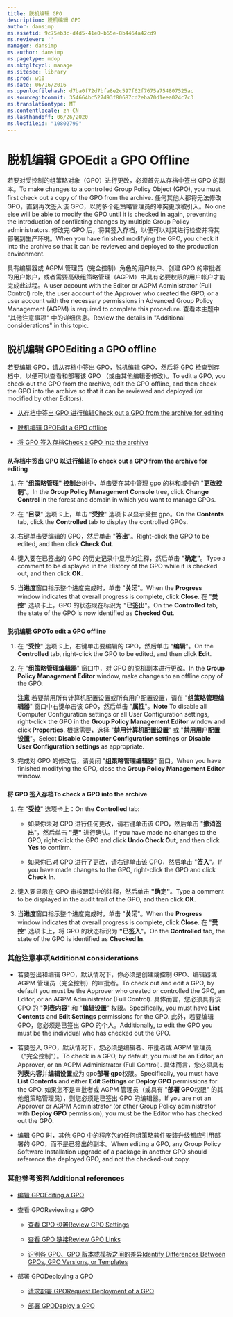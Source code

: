 ```yaml
---
title: 脱机编辑 GPO
description: 脱机编辑 GPO
author: dansimp
ms.assetid: 9c75eb3c-d4d5-41e0-b65e-8b4464a42cd9
ms.reviewer: ''
manager: dansimp
ms.author: dansimp
ms.pagetype: mdop
ms.mktglfcycl: manage
ms.sitesec: library
ms.prod: w10
ms.date: 06/16/2016
ms.openlocfilehash: d7ba0f72d7bfa8e2c597f62f7675a754807525ac
ms.sourcegitcommit: 354664bc527d93f80687cd2eba70d1eea024c7c3
ms.translationtype: MT
ms.contentlocale: zh-CN
ms.lasthandoff: 06/26/2020
ms.locfileid: "10802799"
---
```

# <span data-ttu-id="c5c13-103">脱机编辑 GPO</span><span class="sxs-lookup"><span data-stu-id="c5c13-103">Edit a GPO Offline</span></span>


<span data-ttu-id="c5c13-104">若要对受控制的组策略对象（GPO）进行更改，必须首先从存档中签出 GPO 的副本。</span><span class="sxs-lookup"><span data-stu-id="c5c13-104">To make changes to a controlled Group Policy Object (GPO), you must first check out a copy of the GPO from the archive.</span></span> <span data-ttu-id="c5c13-105">任何其他人都将无法修改 GPO，直到再次签入该 GPO，以防多个组策略管理员的冲突更改被引入。</span><span class="sxs-lookup"><span data-stu-id="c5c13-105">No one else will be able to modify the GPO until it is checked in again, preventing the introduction of conflicting changes by multiple Group Policy administrators.</span></span> <span data-ttu-id="c5c13-106">修改完 GPO 后，将其签入存档，以便可以对其进行检查并将其部署到生产环境。</span><span class="sxs-lookup"><span data-stu-id="c5c13-106">When you have finished modifying the GPO, you check it into the archive so that it can be reviewed and deployed to the production environment.</span></span>

<span data-ttu-id="c5c13-107">具有编辑器或 AGPM 管理员（完全控制）角色的用户帐户、创建 GPO 的审批者的用户帐户，或者需要高级组策略管理（AGPM）中具有必要权限的用户帐户才能完成此过程。</span><span class="sxs-lookup"><span data-stu-id="c5c13-107">A user account with the Editor or AGPM Administrator (Full Control) role, the user account of the Approver who created the GPO, or a user account with the necessary permissions in Advanced Group Policy Management (AGPM) is required to complete this procedure.</span></span> <span data-ttu-id="c5c13-108">查看本主题中 "其他注意事项" 中的详细信息。</span><span class="sxs-lookup"><span data-stu-id="c5c13-108">Review the details in "Additional considerations" in this topic.</span></span>

## <span data-ttu-id="c5c13-109">脱机编辑 GPO</span><span class="sxs-lookup"><span data-stu-id="c5c13-109">Editing a GPO offline</span></span>


<span data-ttu-id="c5c13-110">若要编辑 GPO，请从存档中签出 GPO，脱机编辑 GPO，然后将 GPO 检查到存档中，以便可以查看和部署该 GPO （或由其他编辑器修改）。</span><span class="sxs-lookup"><span data-stu-id="c5c13-110">To edit a GPO, you check out the GPO from the archive, edit the GPO offline, and then check the GPO into the archive so that it can be reviewed and deployed (or modified by other Editors).</span></span>

-   [<span data-ttu-id="c5c13-111">从存档中签出 GPO 进行编辑</span><span class="sxs-lookup"><span data-stu-id="c5c13-111">Check out a GPO from the archive for editing</span></span>](#bkmk-checkout)

-   [<span data-ttu-id="c5c13-112">脱机编辑 GPO</span><span class="sxs-lookup"><span data-stu-id="c5c13-112">Edit a GPO offline</span></span>](#bkmk-edit)

-   [<span data-ttu-id="c5c13-113">将 GPO 签入存档</span><span class="sxs-lookup"><span data-stu-id="c5c13-113">Check a GPO into the archive</span></span>](#bkmk-checkin)

### <a href="" id="bkmk-checkout"></a>

**<span data-ttu-id="c5c13-114">从存档中签出 GPO 以进行编辑</span><span class="sxs-lookup"><span data-stu-id="c5c13-114">To check out a GPO from the archive for editing</span></span>**

1.  <span data-ttu-id="c5c13-115">在 "**组策略管理" 控制台**树中，单击要在其中管理 gpo 的林和域中的 "**更改控制**"。</span><span class="sxs-lookup"><span data-stu-id="c5c13-115">In the **Group Policy Management Console** tree, click **Change Control** in the forest and domain in which you want to manage GPOs.</span></span>

2.  <span data-ttu-id="c5c13-116">在 "**目录**" 选项卡上，单击 "**受控**" 选项卡以显示受控 gpo。</span><span class="sxs-lookup"><span data-stu-id="c5c13-116">On the **Contents** tab, click the **Controlled** tab to display the controlled GPOs.</span></span>

3.  <span data-ttu-id="c5c13-117">右键单击要编辑的 GPO，然后单击 "**签出**"。</span><span class="sxs-lookup"><span data-stu-id="c5c13-117">Right-click the GPO to be edited, and then click **Check Out**.</span></span>

4.  <span data-ttu-id="c5c13-118">键入要在已签出的 GPO 的历史记录中显示的注释，然后单击 **"确定"**。</span><span class="sxs-lookup"><span data-stu-id="c5c13-118">Type a comment to be displayed in the History of the GPO while it is checked out, and then click **OK**.</span></span>

5.  <span data-ttu-id="c5c13-119">当**进度**窗口指示整个进度完成时，单击 "**关闭**"。</span><span class="sxs-lookup"><span data-stu-id="c5c13-119">When the **Progress** window indicates that overall progress is complete, click **Close**.</span></span> <span data-ttu-id="c5c13-120">在 "**受控**" 选项卡上，GPO 的状态现在标识为 "**已签出**"。</span><span class="sxs-lookup"><span data-stu-id="c5c13-120">On the **Controlled** tab, the state of the GPO is now identified as **Checked Out**.</span></span>

### <a href="" id="bkmk-edit"></a>

**<span data-ttu-id="c5c13-121">脱机编辑 GPO</span><span class="sxs-lookup"><span data-stu-id="c5c13-121">To edit a GPO offline</span></span>**

1.  <span data-ttu-id="c5c13-122">在 "**受控**" 选项卡上，右键单击要编辑的 GPO，然后单击 "**编辑**"。</span><span class="sxs-lookup"><span data-stu-id="c5c13-122">On the **Controlled** tab, right-click the GPO to be edited, and then click **Edit**.</span></span>

2.  <span data-ttu-id="c5c13-123">在 "**组策略管理编辑器**" 窗口中，对 GPO 的脱机副本进行更改。</span><span class="sxs-lookup"><span data-stu-id="c5c13-123">In the **Group Policy Management Editor** window, make changes to an offline copy of the GPO.</span></span>

    <span data-ttu-id="c5c13-124">**注意** 若要禁用所有计算机配置设置或所有用户配置设置，请在 "**组策略管理编辑器**" 窗口中右键单击该 GPO，然后单击 "**属性**"。</span><span class="sxs-lookup"><span data-stu-id="c5c13-124">**Note** To disable all Computer Configuration settings or all User Configuration settings, right-click the GPO in the **Group Policy Management Editor** window and click **Properties**.</span></span> <span data-ttu-id="c5c13-125">根据需要，选择 "**禁用计算机配置设置**" 或 "**禁用用户配置设置**"。</span><span class="sxs-lookup"><span data-stu-id="c5c13-125">Select **Disable Computer Configuration settings** or **Disable User Configuration settings** as appropriate.</span></span>

     

3.  <span data-ttu-id="c5c13-126">完成对 GPO 的修改后，请关闭 "**组策略管理编辑器**" 窗口。</span><span class="sxs-lookup"><span data-stu-id="c5c13-126">When you have finished modifying the GPO, close the **Group Policy Management Editor** window.</span></span>

### <a href="" id="bkmk-checkin"></a>

**<span data-ttu-id="c5c13-127">将 GPO 签入存档</span><span class="sxs-lookup"><span data-stu-id="c5c13-127">To check a GPO into the archive</span></span>**

1.  <span data-ttu-id="c5c13-128">在 "**受控**" 选项卡上：</span><span class="sxs-lookup"><span data-stu-id="c5c13-128">On the **Controlled** tab:</span></span>

    -   <span data-ttu-id="c5c13-129">如果你未对 GPO 进行任何更改，请右键单击该 GPO，然后单击 "**撤消签出**"，然后单击 **"是"** 进行确认。</span><span class="sxs-lookup"><span data-stu-id="c5c13-129">If you have made no changes to the GPO, right-click the GPO and click **Undo Check Out**, and then click **Yes** to confirm.</span></span>

    -   <span data-ttu-id="c5c13-130">如果你已对 GPO 进行了更改，请右键单击该 GPO，然后单击 "**签入**"。</span><span class="sxs-lookup"><span data-stu-id="c5c13-130">If you have made changes to the GPO, right-click the GPO and click **Check In**.</span></span>

2.  <span data-ttu-id="c5c13-131">键入要显示在 GPO 审核跟踪中的注释，然后单击 **"确定"**。</span><span class="sxs-lookup"><span data-stu-id="c5c13-131">Type a comment to be displayed in the audit trail of the GPO, and then click **OK**.</span></span>

3.  <span data-ttu-id="c5c13-132">当**进度**窗口指示整个进度完成时，单击 "**关闭**"。</span><span class="sxs-lookup"><span data-stu-id="c5c13-132">When the **Progress** window indicates that overall progress is complete, click **Close**.</span></span> <span data-ttu-id="c5c13-133">在 "**受控**" 选项卡上，将 GPO 的状态标识为 **"已签入**"。</span><span class="sxs-lookup"><span data-stu-id="c5c13-133">On the **Controlled** tab, the state of the GPO is identified as **Checked In**.</span></span>

### <span data-ttu-id="c5c13-134">其他注意事项</span><span class="sxs-lookup"><span data-stu-id="c5c13-134">Additional considerations</span></span>

-   <span data-ttu-id="c5c13-135">若要签出和编辑 GPO，默认情况下，你必须是创建或控制 GPO、编辑器或 AGPM 管理员（完全控制）的审批者。</span><span class="sxs-lookup"><span data-stu-id="c5c13-135">To check out and edit a GPO, by default you must be the Approver who created or controlled the GPO, an Editor, or an AGPM Administrator (Full Control).</span></span> <span data-ttu-id="c5c13-136">具体而言，您必须具有该 GPO 的 "**列表内容**" 和 "**编辑设置**" 权限。</span><span class="sxs-lookup"><span data-stu-id="c5c13-136">Specifically, you must have **List Contents** and **Edit Settings** permissions for the GPO.</span></span> <span data-ttu-id="c5c13-137">此外，若要编辑 GPO，您必须是已签出 GPO 的个人。</span><span class="sxs-lookup"><span data-stu-id="c5c13-137">Additionally, to edit the GPO you must be the individual who has checked out the GPO.</span></span>

-   <span data-ttu-id="c5c13-138">若要签入 GPO，默认情况下，您必须是编辑者、审批者或 AGPM 管理员（"完全控制"）。</span><span class="sxs-lookup"><span data-stu-id="c5c13-138">To check in a GPO, by default, you must be an Editor, an Approver, or an AGPM Administrator (Full Control).</span></span> <span data-ttu-id="c5c13-139">具体而言，您必须具有**列表内容**并**编辑设置**或为 gpo**部署 gpo**权限。</span><span class="sxs-lookup"><span data-stu-id="c5c13-139">Specifically, you must have **List Contents** and either **Edit Settings** or **Deploy GPO** permissions for the GPO.</span></span> <span data-ttu-id="c5c13-140">如果您不是审批者或 AGPM 管理员（或具有 "**部署 GPO**权限" 的其他组策略管理员），则您必须是已签出 GPO 的编辑器。</span><span class="sxs-lookup"><span data-stu-id="c5c13-140">If you are not an Approver or AGPM Administrator (or other Group Policy administrator with **Deploy GPO** permission), you must be the Editor who has checked out the GPO.</span></span>

-   <span data-ttu-id="c5c13-141">编辑 GPO 时，其他 GPO 中的程序包的任何组策略软件安装升级都应引用部署的 GPO，而不是已签出的副本。</span><span class="sxs-lookup"><span data-stu-id="c5c13-141">When editing a GPO, any Group Policy Software Installation upgrade of a package in another GPO should reference the deployed GPO, and not the checked-out copy.</span></span>

### <span data-ttu-id="c5c13-142">其他参考资料</span><span class="sxs-lookup"><span data-stu-id="c5c13-142">Additional references</span></span>

-   [<span data-ttu-id="c5c13-143">编辑 GPO</span><span class="sxs-lookup"><span data-stu-id="c5c13-143">Editing a GPO</span></span>](editing-a-gpo-agpm40.md)

-   <span data-ttu-id="c5c13-144">查看 GPO</span><span class="sxs-lookup"><span data-stu-id="c5c13-144">Reviewing a GPO</span></span>

    -   [<span data-ttu-id="c5c13-145">查看 GPO 设置</span><span class="sxs-lookup"><span data-stu-id="c5c13-145">Review GPO Settings</span></span>](review-gpo-settings-agpm40.md)

    -   [<span data-ttu-id="c5c13-146">查看 GPO 链接</span><span class="sxs-lookup"><span data-stu-id="c5c13-146">Review GPO Links</span></span>](review-gpo-links-agpm40.md)

    -   [<span data-ttu-id="c5c13-147">识别各 GPO、GPO 版本或模板之间的差异</span><span class="sxs-lookup"><span data-stu-id="c5c13-147">Identify Differences Between GPOs, GPO Versions, or Templates</span></span>](identify-differences-between-gpos-gpo-versions-or-templates-agpm40.md)

-   <span data-ttu-id="c5c13-148">部署 GPO</span><span class="sxs-lookup"><span data-stu-id="c5c13-148">Deploying a GPO</span></span>

    -   [<span data-ttu-id="c5c13-149">请求部署 GPO</span><span class="sxs-lookup"><span data-stu-id="c5c13-149">Request Deployment of a GPO</span></span>](request-deployment-of-a-gpo-agpm40.md)

    -   [<span data-ttu-id="c5c13-150">部署 GPO</span><span class="sxs-lookup"><span data-stu-id="c5c13-150">Deploy a GPO</span></span>](deploy-a-gpo-agpm40.md)

 

 





